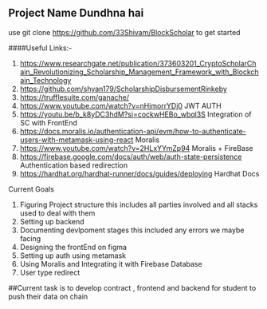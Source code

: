 ## Project Name Dundhna hai

use git clone https://github.com/33Shivam/BlockScholar to get started

####Useful Links:-

1. https://www.researchgate.net/publication/373603201_CryptoScholarChain_Revolutionizing_Scholarship_Management_Framework_with_Blockchain_Technology
2. https://github.com/shyan179/ScholarshipDisbursementRinkeby
3. https://trufflesuite.com/ganache/
4. https://www.youtube.com/watch?v=nHjmorrYDj0 JWT AUTH
5. https://youtu.be/b_k8yDC3hdM?si=cockwHEBo_wbql3S Integration of SC with FrontEnd
6. https://docs.moralis.io/authentication-api/evm/how-to-authenticate-users-with-metamask-using-react Moralis
7. https://www.youtube.com/watch?v=2HLxYYmZp94 Moralis + FireBase
8. https://firebase.google.com/docs/auth/web/auth-state-persistence Authentication based redirection
9. https://hardhat.org/hardhat-runner/docs/guides/deploying Hardhat Docs

Current Goals

1. Figuring Project structure this includes all parties involved and all stacks used to deal with them
2. Setting up backend
3. Documenting devlpoment stages this included any errors we maybe facing
4. Designing the frontEnd on figma
5. Setting up auth using metamask
6. Using Moralis and Integrating it with Firebase Database
7. User type redirect

##Current task is to develop contract , frontend and backend for student to push their data on chain
